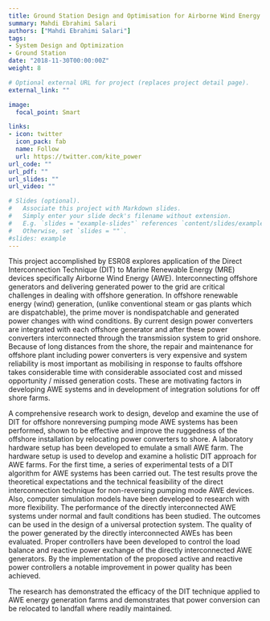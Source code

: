 ```yaml
---
title: Ground Station Design and Optimisation for Airborne Wind Energy
summary: Mahdi Ebrahimi Salari
authors: ["Mahdi Ebrahimi Salari"]
tags:
- System Design and Optimization
- Ground Station
date: "2018-11-30T00:00:00Z"
weight: 8

# Optional external URL for project (replaces project detail page).
external_link: ""

image:
  focal_point: Smart

links:
- icon: twitter
  icon_pack: fab
  name: Follow
  url: https://twitter.com/kite_power
url_code: ""
url_pdf: ""
url_slides: ""
url_video: ""

# Slides (optional).
#   Associate this project with Markdown slides.
#   Simply enter your slide deck's filename without extension.
#   E.g. `slides = "example-slides"` references `content/slides/example-slides.md`.
#   Otherwise, set `slides = ""`.
#slides: example
---
```


This project accomplished by ESR08 explores application of the Direct Interconnection Technique (DIT) to Marine Renewable Energy (MRE) devices specifically Airborne Wind Energy (AWE). Interconnecting offshore generators and delivering generated power to the grid are critical challenges in dealing with offshore generation. In offshore renewable energy (wind) generation, (unlike conventional steam or gas plants which are dispatchable), the prime mover is nondispatchable and generated power changes with wind conditions. By current design power converters are integrated with each offshore generator and after these power converters interconnected through the transmission system to grid onshore. Because of long distances from the shore, the repair and maintenance for offshore plant including power converters is very expensive and system reliability is most important as mobilising in response to faults offshore takes  considerable time with considerable associated cost and missed opportunity / missed generation costs. These are motivating factors in developing AWE systems and in development of integration solutions for off shore farms.

A comprehensive research work to design, develop and examine the use of DIT for offshore nonreversing pumping mode AWE systems has been performed, shown to be effective and improve the ruggedness of the offshore installation by relocating power converters to shore. A laboratory hardware setup has been developed to emulate a small AWE farm. The hardware setup is used to develop and examine a holistic DIT approach for AWE farms. For the first time, a series of experimental tests of a DIT algorithm for AWE systems has been carried out. The test results prove the theoretical expectations and the technical feasibility of the direct interconnection technique for non-reversing pumping mode AWE devices. Also, computer simulation models have been developed to research with more flexibility. The performance of the directly interconnected AWE systems under normal and fault conditions has been studied. The outcomes can be used in the design of a universal protection system. The quality of the power generated by the directly interconnected AWEs has been
evaluated. Proper controllers have been developed to control the load balance and reactive power exchange of the directly interconnected AWE generators. By the implementation of the proposed active and reactive power controllers a notable improvement in power quality has been achieved.

The research has demonstrated the efficacy of the DIT technique applied to AWE energy generation farms and demonstrates that power conversion can be relocated to landfall where readily maintained.
